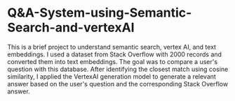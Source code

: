# Q&A-System-using-Semantic-Search-and-vertexAI

This is a brief project to understand semantic search, vertex AI, and text embeddings. I used a dataset from Stack Overflow with 2000 records and converted them into text embeddings. The goal was to compare a user's question with this database. After identifying the closest match using cosine similarity, I applied the VertexAI generation model to generate a relevant answer based on the user's question and the corresponding Stack Overflow answer.
